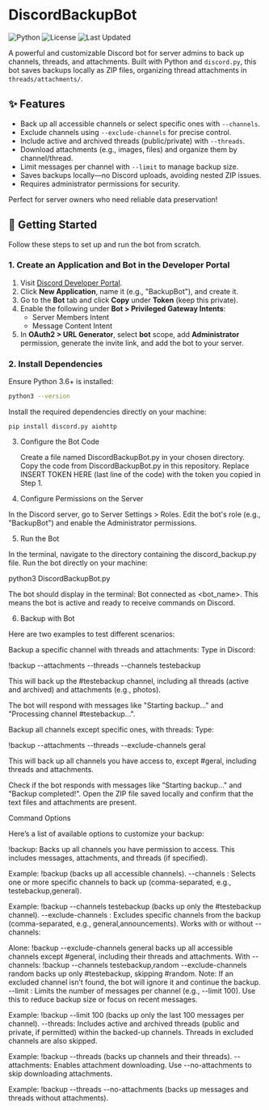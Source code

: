 # DiscordBackupBot

![Python](https://img.shields.io/badge/Python-3.6%2B-blue)
![License](https://img.shields.io/badge/License-MIT-green)
![Last Updated](https://img.shields.io/badge/Last%20Updated-May%202025-orange)

A powerful and customizable Discord bot for server admins to back up channels, threads, and attachments. Built with Python and `discord.py`, this bot saves backups locally as ZIP files, organizing thread attachments in `threads/attachments/`.

## ✨ Features

- Back up all accessible channels or select specific ones with `--channels`.
- Exclude channels using `--exclude-channels` for precise control.
- Include active and archived threads (public/private) with `--threads`.
- Download attachments (e.g., images, files) and organize them by channel/thread.
- Limit messages per channel with `--limit` to manage backup size.
- Saves backups locally—no Discord uploads, avoiding nested ZIP issues.
- Requires administrator permissions for security.

Perfect for server owners who need reliable data preservation!

## 🚀 Getting Started

Follow these steps to set up and run the bot from scratch.

### 1. Create an Application and Bot in the Developer Portal

1. Visit [Discord Developer Portal](https://discord.com/developers/applications).
2. Click **New Application**, name it (e.g., "BackupBot"), and create it.
3. Go to the **Bot** tab and click **Copy** under **Token** (keep this private).
4. Enable the following under **Bot > Privileged Gateway Intents**:
   - Server Members Intent
   - Message Content Intent
5. In **OAuth2 > URL Generator**, select **bot** scope, add **Administrator** permission, generate the invite link, and add the bot to your server.

### 2. Install Dependencies

Ensure Python 3.6+ is installed:

```bash
python3 --version
```

Install the required dependencies directly on your machine:
```
pip install discord.py aiohttp
```



3. Configure the Bot Code

    Create a file named DiscordBackupBot.py in your chosen directory.
    Copy the code from DiscordBackupBot.py in this repository.
    Replace INSERT TOKEN HERE (last line of the code) with the token you copied in Step 1.

4. Configure Permissions on the Server

In the Discord server, go to Server Settings > Roles.
Edit the bot's role (e.g., "BackupBot") and enable the Administrator permissions.

5. Run the Bot

In the terminal, navigate to the directory containing the discord_backup.py file.
Run the bot directly on your machine:

python3 DiscordBackupBot.py

The bot should display in the terminal: Bot connected as <bot_name>. This means the bot is active and ready to receive commands on Discord.

6. Backup with Bot

Here are two examples to test different scenarios:

Backup a specific channel with threads and attachments: Type in Discord:

!backup --attachments --threads --channels testebackup

This will back up the #testebackup channel, including all threads (active and archived) and attachments (e.g., photos).

The bot will respond with messages like "Starting backup..." and "Processing channel #testebackup...".

Backup all channels except specific ones, with threads: Type:

!backup --attachments --threads --exclude-channels geral

This will back up all channels you have access to, except #geral, including threads and attachments.

Check if the bot responds with messages like "Starting backup..." and "Backup completed!".
Open the ZIP file saved locally and confirm that the text files and attachments are present.



Command Options

Here’s a list of available options to customize your backup:

!backup: Backs up all channels you have permission to access. This includes messages, attachments, and threads (if specified).

Example: !backup (backs up all accessible channels).
--channels <name>: Selects one or more specific channels to back up (comma-separated, e.g., testebackup,general).

Example: !backup --channels testebackup (backs up only the #testebackup channel).
--exclude-channels <name>: Excludes specific channels from the backup (comma-separated, e.g., general,announcements). Works with or without --channels:

Alone: !backup --exclude-channels general backs up all accessible channels except #general, including their threads and attachments.
With --channels: !backup --channels testebackup,random --exclude-channels random backs up only #testebackup, skipping #random.
Note: If an excluded channel isn’t found, the bot will ignore it and continue the backup.
--limit <number>: Limits the number of messages per channel (e.g., --limit 100). Use this to reduce backup size or focus on recent messages.

Example: !backup --limit 100 (backs up only the last 100 messages per channel).
--threads: Includes active and archived threads (public and private, if permitted) within the backed-up channels. Threads in excluded channels are also skipped.

Example: !backup --threads (backs up channels and their threads).
--attachments: Enables attachment downloading. Use --no-attachments to skip downloading attachments.

Example: !backup --threads --no-attachments (backs up messages and threads without attachments).
